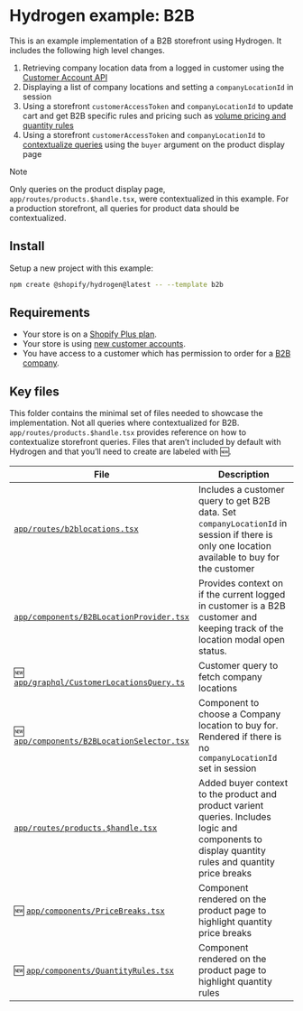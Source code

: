 # Hydrogen example: B2B

This is an example implementation of a B2B storefront using Hydrogen. It includes the following high level changes.

1. Retrieving company location data from a logged in customer using the [Customer Account API](https://shopify.dev/docs/api/customer/2024-07/queries/customer)
2. Displaying a list of company locations and setting a `companyLocationId` in session
3. Using a storefront `customerAccessToken` and `companyLocationId` to update cart and get B2B specific rules and pricing such as [volume pricing and quantity rules](https://help.shopify.com/en/manual/b2b/catalogs/quantity-pricing)
4. Using a storefront `customerAccessToken` and `companyLocationId` to [contextualize queries](https://shopify.dev/docs/api/storefront#directives) using the `buyer` argument on the product display page

> [!NOTE]
> Only queries on the product display page, `app/routes/products.$handle.tsx`, were contextualized in this example. For a production storefront, all queries for product data should be contextualized.

## Install

Setup a new project with this example:

```bash
npm create @shopify/hydrogen@latest -- --template b2b
```

## Requirements

- Your store is on a [Shopify Plus plan](https://help.shopify.com/manual/intro-to-shopify/pricing-plans/plans-features/shopify-plus-plan).
- Your store is using [new customer accounts](https://help.shopify.com/en/manual/customers/customer-accounts/new-customer-accounts).
- You have access to a customer which has permission to order for a [B2B company](https://help.shopify.com/en/manual/b2b).

## Key files

This folder contains the minimal set of files needed to showcase the implementation.
Not all queries where contextualized for B2B. `app/routes/products.$handle.tsx` provides
reference on how to contextualize storefront queries. Files that aren’t included by default
with Hydrogen and that you’ll need to create are labeled with 🆕.

| File                                                                                  | Description                                                                                                                                       |
| ------------------------------------------------------------------------------------- | ------------------------------------------------------------------------------------------------------------------------------------------------- |
| [`app/routes/b2blocations.tsx`](app/routes/b2blocations.tsx)                          | Includes a customer query to get B2B data. Set `companyLocationId` in session if there is only one location available to buy for the customer     |
| [`app/components/B2BLocationProvider.tsx`](app/components/B2BLocationProvider.tsx)    | Provides context on if the current logged in customer is a B2B customer and keeping track of the location modal open status.                      |
| 🆕 [`app/graphql/CustomerLocationsQuery.ts`](app/graphql/CustomerLocationsQuery.ts)   | Customer query to fetch company locations                                                                                                         |
| 🆕 [`app/components/B2BLocationSelector.tsx`](app/components/B2BLocationSelector.tsx) | Component to choose a Company location to buy for. Rendered if there is no `companyLocationId` set in session                                     |
| [`app/routes/products.$handle.tsx`](app/routes/products.$handle.tsx)                  | Added buyer context to the product and product varient queries. Includes logic and components to display quantity rules and quantity price breaks |
| 🆕 [`app/components/PriceBreaks.tsx`](app/components/PriceBreaks.tsx)                 | Component rendered on the product page to highlight quantity price breaks                                                                         |
| 🆕 [`app/components/QuantityRules.tsx`](app/components/QuantityRules.tsx)             | Component rendered on the product page to highlight quantity rules                                                                                |
